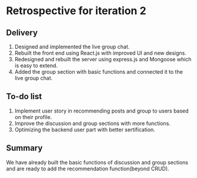 # Retrospective for iteration 2

## Delivery

1. Designed and implemented the live group chat.
2. Rebuilt the front end using React.js with improved UI and new designs.
3. Redesigned and rebuilt the server using express.js and Mongoose which is easy to extend.
4. Added the group section with basic functions and connected it to the live group chat.

## To-do list

1. Implement user story in recommending posts and group to users based on their profile.
2. Improve the discussion and group sections with more functions.
3. Optimizing the backend user part with better sertification.

## Summary

We have already built the basic functions of discussion and group sections and are ready to add the recommendation function(beyond CRUD).

